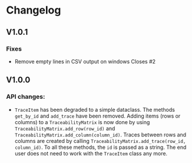 
# Changelog

## V1.0.1
### Fixes
* Remove empty lines in CSV output on windows
  Closes #2

## V1.0.0
### API changes:
* ``TraceItem`` has been degraded to a simple dataclass. The methods ``get_by_id`` and ``add_trace`` have been removed. Adding items (rows or columns) to a ``TraceabilityMatrix`` is now done by using ``TraceabilityMatrix.add_row(row_id)`` and ``TraceabilityMatrix.add_column(column_id)``. Traces between rows and columns are created by calling ``TraceabilityMatrix.add_trace(row_id, column_id)``. To all these methods, the ``id`` is passed as a string. The end user does not need to work with the ``TraceItem`` class any more.
